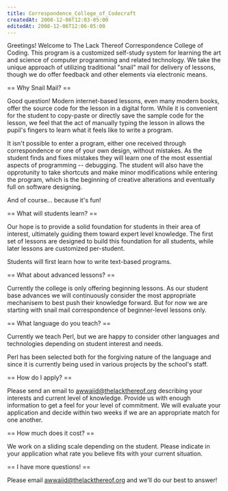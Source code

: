 ```yaml
---
title: Correspondence_College_of_Codecraft
createdAt: 2008-12-06T12:03-05:00
editedAt: 2008-12-06T12:06-05:00
---
```


Greetings! Welcome to The Lack Thereof Correspondence College of Coding. This program is a customized self-study system for learning the art and science of computer programming and related technology. We take the unique approach of utilizing traditional "snail" mail for delivery of lessons, though we do offer feedback and other elements via electronic means.

== Why Snail Mail? ==

Good question! Modern internet-based lessons, even many modern books, offer the source code for the lesson in a digital form. While it is convenient for the student to copy-paste or directly save the sample code for the lesson, we feel that the act of manually typing the lesson in allows the pupil's fingers to learn what it feels like to write a program.

It isn't possible to enter a program, either one received through correspondence or one of your own design, without mistakes. As the student finds and fixes mistakes they will learn one of the most essential aspects of programming -- debugging. The student will also have the opprotunity to take shortcuts and make minor modifications while entering the program, which is the beginning of creative alterations and eventually full on software designing.

And of course... because it's fun!

== What will students learn? ==

Our hope is to provide a solid foundation for students in their area of interest, ultimately guiding them toward expert level knowledge. The first set of lessons are designed to build this foundation for all students, while later lessons are customized per-student.

Students will first learn how to write text-based programs.

== What about advanced lessons? ==

Currently the college is only offering beginning lessons. As our student base advances we will continuously consider the most appropriate mechanisem to best push their knowledge forward. But for now we are starting with snail mail correspondence of beginner-level lessons only.

== What language do you teach? ==

Currently we teach Perl, but we are happy to consider other languages and technologies depending on student interest and needs.

Perl has been selected both for the forgiving nature of the language and since it is currently being used in various projects by the school's staff.

== How do I apply? ==

Please send an email to awwaiid@thelackthereof.org describing your interests and current level of knowledge. Provide us with enough information to get a feel for your level of commitment. We will evaluate your application and decide within two weeks if we are an appropriate match for one another.

== How much does it cost? ==

We work on a sliding scale depending on the student. Please indicate in your application what rate you believe fits with your current situation.

== I have more questions! ==

Please email awwaiid@thelackthereof.org and we'll do our best to answer!

